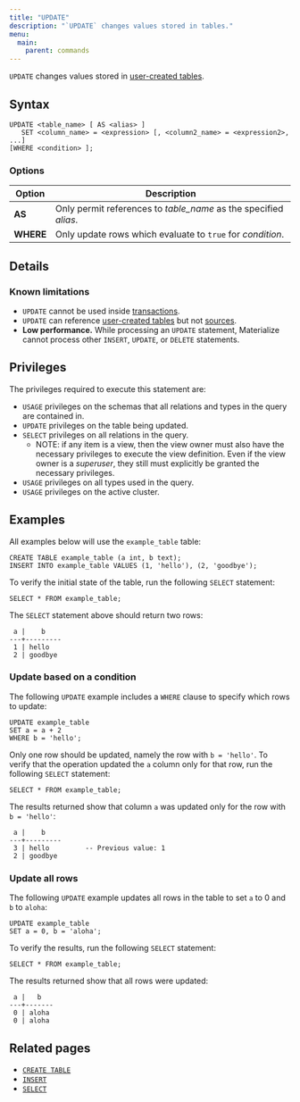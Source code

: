 ```yaml
---
title: "UPDATE"
description: "`UPDATE` changes values stored in tables."
menu:
  main:
    parent: commands
---
```


`UPDATE` changes values stored in [user-created tables](../create-table).

## Syntax

```mzsql
UPDATE <table_name> [ AS <alias> ]
   SET <column_name> = <expression> [, <column2_name> = <expression2>, ...]
[WHERE <condition> ];
```

### Options

Option | Description
------|-----
**AS**  | Only permit references to _table_name_ as the specified _alias_.
**WHERE** | Only update rows which evaluate to `true` for _condition_.

## Details

### Known limitations

* `UPDATE` cannot be used inside [transactions](../begin).
* `UPDATE` can reference [user-created tables](../create-table) but not [sources](../create-source).
* **Low performance.** While processing an `UPDATE` statement, Materialize cannot
  process other `INSERT`, `UPDATE`, or `DELETE` statements.

## Privileges

The privileges required to execute this statement are:

- `USAGE` privileges on the schemas that all relations and types in the query are contained in.
- `UPDATE` privileges on the table being updated.
- `SELECT` privileges on all relations in the query.
  - NOTE: if any item is a view, then the view owner must also have the necessary privileges to
    execute the view definition. Even if the view owner is a _superuser_, they still must explicitly be
    granted the necessary privileges.
- `USAGE` privileges on all types used in the query.
- `USAGE` privileges on the active cluster.

## Examples

All examples below will use the `example_table` table:

```mzsql
CREATE TABLE example_table (a int, b text);
INSERT INTO example_table VALUES (1, 'hello'), (2, 'goodbye');
```

To verify the initial state of the table, run the following `SELECT` statement:

```mzsql
SELECT * FROM example_table;
```

The `SELECT` statement above should return two rows:

```
 a |    b
---+---------
 1 | hello
 2 | goodbye
```

### Update based on a condition

The following `UPDATE` example includes a `WHERE` clause to specify which rows
to update:

```mzsql
UPDATE example_table
SET a = a + 2
WHERE b = 'hello';
```

Only one row should be updated, namely the row with `b = 'hello'`. To verify
that the operation updated the `a` column only for that row, run the following
`SELECT` statement:

```mzsql
SELECT * FROM example_table;
```

The results returned show that column `a` was updated only for the row with `b
= 'hello'`:

```
 a |    b
---+---------
 3 | hello         -- Previous value: 1
 2 | goodbye
```

### Update all rows

The following `UPDATE` example updates all rows in the table to set `a` to 0 and
`b` to `aloha`:

```mzsql
UPDATE example_table
SET a = 0, b = 'aloha';
```

To verify the results, run the following `SELECT` statement:

```mzsql
SELECT * FROM example_table;
```

The results returned show that all rows were updated:

```
 a |   b
---+-------
 0 | aloha
 0 | aloha
```

## Related pages

- [`CREATE TABLE`](../create-table)
- [`INSERT`](../insert)
- [`SELECT`](../select)
